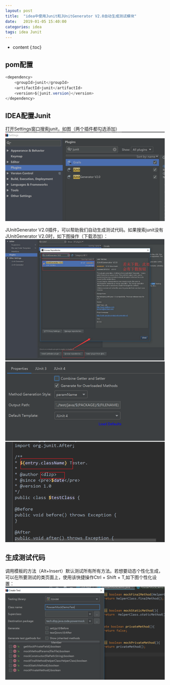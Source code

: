 ```yaml
---
layout: post
title:  "idea中使用Junit和JUnitGenerator V2.0自动生成测试模块"
date:   2019-01-05 15:40:00
categories: idea
tags: idea Junit
---
```

* content
{:toc}







## pom配置

```java
<dependency>
    <groupId>junit</groupId>
    <artifactId>junit</artifactId>
    <version>${junit.version}</version>
</dependency>
```

## IDEA配置Junit

打开Settings窗口搜索junit，如图（两个插件都勾选添加）
![](/img/post.img/idea/junit-01.png)

JUnitGenerator V2.0插件，可以帮助我们自动生成测试代码。如果搜索junit没有JUnitGenerator V2.0时，如下图操作（下载添加）：
![](/img/post.img/idea/junit-02.png)
![](/img/post.img/idea/junit-03.png)
![](/img/post.img/idea/junit-04.png)


## 生成测试代码

调用模板的方法（Alt+Insert）默认测试所有所有方法。若想要动态个性化生成，可以在所要测试的类页面上，使用该快捷操作Ctrl + Shift + T,如下图个性化设置：
![](/img/post.img/idea/junit-05.png)
